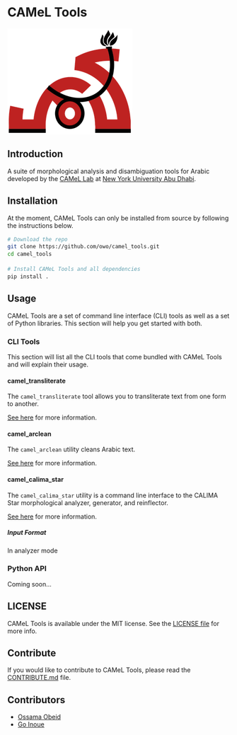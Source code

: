 # CAMeL Tools

![alt text](camel_logo.png "CAMeL logo")

## Introduction

A suite of morphological analysis and disambiguation tools for Arabic developed
by the
[CAMeL Lab](https://nyuad.nyu.edu/en/research/faculty-research/camel-lab.html)
at [New York University Abu Dhabi](http://nyuad.nyu.edu/).

## Installation

At the moment, CAMeL Tools can only be installed from source by following the
instructions below.

```bash
# Download the repo
git clone https://github.com/owo/camel_tools.git
cd camel_tools

# Install CAMeL Tools and all dependencies
pip install .
```

## Usage

CAMeL Tools are a set of command line interface (CLI) tools as well as a set
of Python libraries. This section will help you get started with both.

### CLI Tools

This section will list all the CLI tools that come bundled with CAMeL Tools and
will explain their usage.

#### camel_transliterate

The `camel_transliterate` tool allows you to transliterate text from one form
to another.

[See here](./docs/cli/camel_transliterate.md) for more information.

#### camel_arclean

The `camel_arclean` utility cleans Arabic text.

[See here](./docs/cli/camel_arclean.md) for more information.

#### camel_calima_star

The `camel_calima_star` utility is a command line interface to the CALIMA Star
morphological analyzer, generator, and reinflector.

[See here](./docs/cli/camel_calima_star.md) for more information.

##### Input Format

In analyzer mode

### Python API

Coming soon...

## LICENSE

CAMeL Tools is available under the MIT license.
See the [LICENSE file](./LICENSE) for more info.

## Contribute

If you would like to contribute to CAMeL Tools, please read the
[CONTRIBUTE.md](./CONTRIBUTING.md) file.

## Contributors

- [Ossama Obeid](https://github.com/owo)
- [Go Inoue](https://github.com/go-inoue)
